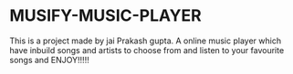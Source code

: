 # MUSIFY-MUSIC-PLAYER
This is a project made by jai Prakash gupta. A online music player which have inbuild songs and artists to choose from and listen to your favourite songs and ENJOY!!!!!
